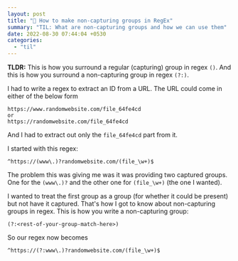 ```yaml
---
layout: post
title: "📝 How to make non-capturing groups in RegEx"
summary: "TIL: What are non-capturing groups and how we can use them"
date: 2022-08-30 07:44:04 +0530
categories:
  - "til"
---
```


__TLDR:__ This is how you surround a regular (capturing) group in regex `()`. And this is how you surround a non-capturing group in regex `(?:)`.

I had to write a regex to extract an ID from a URL. The URL could come in either of the below form

```
https://www.randomwebsite.com/file_64fe4cd
or
https://randomwebsite.com/file_64fe4cd
```

And I had to extract out only the `file_64fe4cd` part from it.

I started with this regex:

```regexp
^https://(www\.)?randomwebsite.com/(file_\w+)$
```

The problem this was giving me was it was providing two captured groups. One for the `(www\.)?` and the other one for `(file_\w+)` (the one I wanted).

I wanted to treat the first group as a group (for whether it could be present) but not have it captured. That's how I got to know about non-capturing groups in regex. This is how you write a non-capturing group:

```regexp
(?:<rest-of-your-group-match-here>)
```

So our regex now becomes

```regexp
^https://(?:www\.)?randomwebsite.com/(file_\w+)$
```

